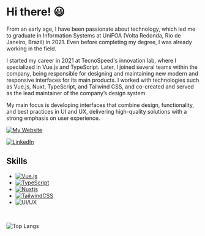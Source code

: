 # Hi there! 😃

From an early age, I have been passionate about technology, which led me to graduate in Information Systems at UniFOA (Volta Redonda, Rio de Janeiro, Brazil) in 2021. Even before completing my degree, I was already working in the field.

I started my career in 2021 at TecnoSpeed's innovation lab, where I specialized in Vue.js and TypeScript. Later, I joined several teams within the company, being responsible for designing and maintaining new modern and responsive interfaces for its main products. I worked with technologies such as Vue.js, Nuxt, TypeScript, and Tailwind CSS, and co-created and served as the lead maintainer of the company’s design system.

My main focus is developing interfaces that combine design, functionality, and best practices in UI and UX, delivering high-quality solutions with a strong emphasis on user experience.

[![My Website](https://img.shields.io/badge/Visit%20My%20Website-102030?logoColor=white)](https://danilo.duarteribeiro.com.br/)

[![LinkedIn](https://img.shields.io/badge/LinkedIn-%230077B5.svg?logo=linkedin&logoColor=white)](https://www.linkedin.com/in/daniloribeiro00/)

## Skills

- [![Vue.js](https://img.shields.io/badge/Vue.js-%2335495e.svg?logo=vuedotjs&logoColor=%234FC08D)](https://vuejs.org/)
- [![TypeScript](https://img.shields.io/badge/-TypeScript-007ACC?logo=typescript&logoColor=white)](https://www.typescriptlang.org/)
- [![Nuxtjs](https://img.shields.io/badge/Nuxt-002E3B?logo=nuxtdotjs&logoColor=#00DC82)](https://nuxt.com/)
- [![TailwindCSS](https://img.shields.io/badge/Tailwind%20CSS-%2338B2E2.svg?logo=tailwind-css&logoColor=white)](https://tailwindcss.com/)
- ![UI/UX](https://img.shields.io/badge/UI/UX-102030?logoColor=white)

<br />

![Top Langs](https://github-readme-stats.vercel.app/api/top-langs/?username=daniloribeiro00&layout=compact&theme=tokyonight&hide=c%23)
